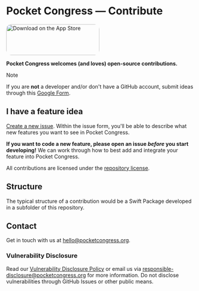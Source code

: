 # Pocket Congress — Contribute

<a href="https://apps.apple.com/us/app/pocket-congress/id6444019265?itsct=apps_box_badge&amp;itscg=30200&ct=github" style="display: inline-block; overflow: hidden; border-radius: 13px; width: 250px; height: 83px;"><img src="https://tools.applemediaservices.com/api/badges/download-on-the-app-store/black/en-us?size=250x83&amp;releaseDate=1666742400" alt="Download on the App Store" style="border-radius: 13px; width: 250px; height: 83px;"></a>

**Pocket Congress welcomes (and loves) open-source contributions.** 

> [!NOTE]
> If you are **not** a developer and/or don't have a GitHub account, submit ideas through this [Google Form](https://go.pocketcongress.org/ideas).


## I have a feature idea
[Create a new issue](./issues/new/choose). Within the issue form, you'll be able to describe what new features you want to see in Pocket Congress.

**If you want to code a new feature, please open an issue *before* you start developing!** We can work through how to best add and integrate your feature into Pocket Congress.

All contributions are licensed under the [repository license](https://github.com/Pocket-Congress/Contribute/blob/main/LICENSE).

## Structure
The typical structure of a contribution would be a Swift Package developed in a subfolder of this repository.

## Contact
Get in touch with us at hello@pocketcongress.org.

### Vulnerability Disclosure
Read our [Vulnerability Disclosure Policy](https://github.com/Pocket-Congress/Contribute/security) or email us via responsible-disclosure@pocketcongress.org for more information. Do not disclose vulnerabilities through GitHub Issues or other public means.
